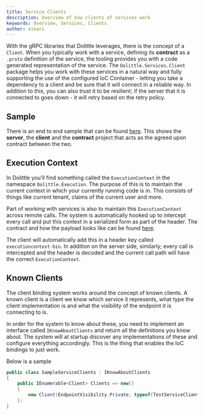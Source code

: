 ```yaml
---
title: Service Clients
description: Overview of how clients of services work
keywords: Overview, Services, Clients
author: einari
---
```

With the gRPC libraries that Dolittle leverages, there is the concept of a
`Client`. When you typically work with a service, defining its **contract**
as a `.proto` definition of the service, the tooling provides you with a
code generated representation of the service. The `Dolittle.Services.Client`
package helps you work with these services in a natural way and fully supporting
the use of the configured IoC Container - letting you take a dependency to a client
and be sure that it will connect in a reliable way. In addition to this, you can
also trust it to be resilient; if the server that it is connected to goes down -
it will retry based on the retry policy.

## Sample

There is an end to end sample that can be found [here](https://github.com/dolittle-fundamentals/DotNET.Fundamentals/tree/master/Samples/Services).
This shows the **server**, the **client** and the **contract** project that acts
as the agreed upon contract between the two.

## Execution Context

In Dolittle you'll find something called the `ExecutionContext` in the namespace
`Dolittle.Execution`. The purpose of this is to maintain the current context in
which your currently running code is in. This consists of things like current tenant,
claims of the current user and more.

Part of working with services is also to maintain this `ExecutionContext` across
remote calls. The system is automatically hooked up to intercept every call and
put this context in a serialized form as part of the header. The contract and how
the payload looks like can be found [here](https://github.com/dolittle-fundamentals/Contracts/tree/master/Source/Execution).

The client will automatically add this in a header key called `executioncontext-bin`.
In addition on the server side, similarly; every call is intercepted and the
header is decoded and the current call path will have the correct `ExecutionContext`.

## Known Clients

The client binding system works around the concept of known clients. A known client
is a client we know which service it represents, what type the client implementation
is and what the visibility of the endpoint it is connecting to is.

In order for the system to know about these, you need to implement an interface
called `IKnowAboutClients` and return all the definitions you know about. The system
will at startup discover any implementations of these and configure everything accordingly.
This is the thing that enables the IoC bindings to just work.

Below is a sample

```csharp
public class SampleServiceClients : IKnowAboutClients
{
    public IEnumerable<Client> Clients => new[]
    {
        new Client(EndpointVisibility.Private, typeof(TestServiceClient), TestService.Descriptor)
    };
}
```
